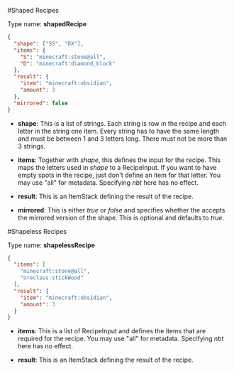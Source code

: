 #Shaped Recipes

Type name: __shapedRecipe__

```json
{
  "shape": ["SS", "DX"],
  "items": {
    "S": "minecraft:stone@all",
    "D": "minecraft:diamond_block"
  },
  "result": {
    "item": "minecraft:obsidian",
    "amount": 3
  },
  "mirrored": false
}
```
	
* __shape__: This is a list of strings. Each string is row in the recipe and each letter in the string one item. Every string has to have the same length and must be between 1 and 3 letters long. There must not be more than 3 strings.

* __items__: Together with _shape_, this defines the input for the recipe. This maps the letters used in _shape_ to a RecipeInput. If you want to have empty spots in the recipe, just don't define an item for that letter. You may use "all" for metadata. Specifying _nbt_ here has no effect.

* __result__: This is an ItemStack defining the result of the recipe.

* __mirrored__: This is either _true_ or _false_ and specifies whether the accepts the mirrored version of the shape. This is optional and defaults to _true_.

#Shapeless Recipes

Type name: __shapelessRecipe__

```json
{
  "items": [
    "minecraft:stone@all",
    "oreclass:stickWood"
  ],
  "result": {
    "item": "minecraft:obsidian",
    "amount": 3
  }
}
```
	
* __items__: This is a list of RecipeInput and defines the items that are required for the recipe. You may use "all" for metadata. Specifying _nbt_ here has no effect.

* __result__: This is an ItemStack defining the result of the recipe.